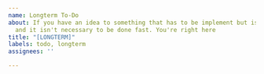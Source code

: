 ```yaml
---
name: Longterm To-Do
about: If you have an idea to something that has to be implement but isn't a feature
  and it isn't necessary to be done fast. You're right here
title: "[LONGTERM]"
labels: todo, longterm
assignees: ''

---
```



